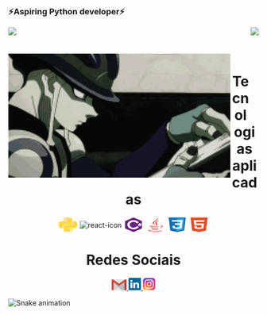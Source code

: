 ### ⚡Aspiring Python developer⚡

<div>
  <img  height="180em" src="https://github-readme-stats.vercel.app/api?username=Guilherme-W8&show_icons=true&theme=dark&include_all_commits=true&count_private=true"/>
  <img align="right" height="180em" src="https://github-readme-stats.vercel.app/api/top-langs/?username=Guilherme-W8&layout=compact&langs_count=16&theme=dark"/>
</div>
<br>

<div  align="center"> 
  <div style="display: inline_block"><br>
    <img align="left" height="250" alt="coding-time" src="meruem.gif">
    <h1 align="center">Tecnologias aplicadas </h1>
    <img align="center" height="30" width="40" alt="js-icon"  src="https://raw.githubusercontent.com/devicons/devicon/master/icons/python/python-plain.svg">
    <img align="center" height="30" width="40" alt="react-icon" src="https://raw.githubusercontent.com/jmnote/z-icons/master/svg/cpp.svg">
    <img align="center" height="30" width="40" alt="html-icon" src="https://raw.githubusercontent.com/devicons/devicon/master/icons/csharp/csharp-plain.svg">
    <img align="center" height="30" width="40" alt="c-icon" src="https://raw.githubusercontent.com/devicons/devicon/master/icons/java/java-plain.svg">
    <img align="center" height="30" width="40" alt="css-icon" src="https://raw.githubusercontent.com/devicons/devicon/master/icons/css3/css3-original.svg">
    <img align="center" height="30" width="40" alt="css-icon" src="https://raw.githubusercontent.com/devicons/devicon/master/icons/html5/html5-plain.svg">
   </div>
    
  
  <h1 align="center">Redes Sociais</h1>
    <a href = "mailto: gtavares739@gmail.com">
      <img width="30" src="gmail.svg">
    </a>
    <a href = "https://www.linkedin.com/in/guilherme-correia-002a92231/">
      <img width="25" src="linkedin.svg">
    </a>
    <a href = "https://www.instagram.com/gui_correia33/">
      <img width="25" src="instagram.png">
    </a>
</div>
  
![Snake animation](https://github.com/LuigiGF/LuigiGF/blob/output/github-contribution-grid-snake.svg)
